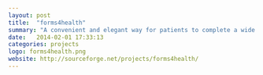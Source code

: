 ```yaml
---
layout: post
title:  "forms4health"
summary: "A convenient and elegant way for patients to complete a wide variety of health forms, which can be exported for clinicians (PDF) or for the patient's clinical record (XML)."
date:   2014-02-01 17:33:13
categories: projects
logo: forms4health.png
website: http://sourceforge.net/projects/forms4health/
---
```



